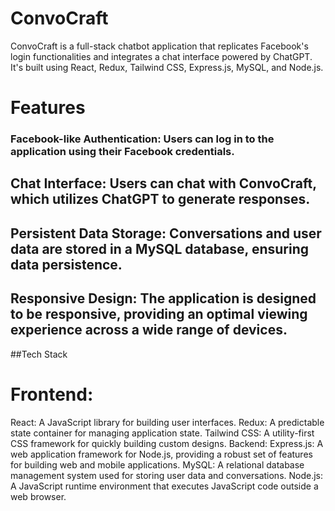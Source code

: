 # ConvoCraft

ConvoCraft is a full-stack chatbot application that replicates Facebook's login functionalities and integrates a chat interface powered by ChatGPT. It's built using React, Redux, Tailwind CSS, Express.js, MySQL, and Node.js.

# Features
### Facebook-like Authentication: Users can log in to the application using their Facebook credentials.
## Chat Interface: Users can chat with ConvoCraft, which utilizes ChatGPT to generate responses.
## Persistent Data Storage: Conversations and user data are stored in a MySQL database, ensuring data persistence.
## Responsive Design: The application is designed to be responsive, providing an optimal viewing experience across a wide range of devices.
##Tech Stack

# Frontend:
React: A JavaScript library for building user interfaces.
Redux: A predictable state container for managing application state.
Tailwind CSS: A utility-first CSS framework for quickly building custom designs.
Backend:
Express.js: A web application framework for Node.js, providing a robust set of features for building web and mobile applications.
MySQL: A relational database management system used for storing user data and conversations.
Node.js: A JavaScript runtime environment that executes JavaScript code outside a web browser.
